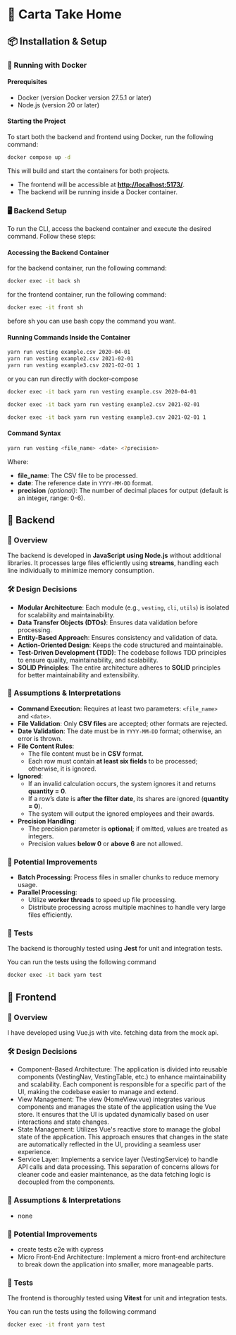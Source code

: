 # 📜 Carta Take Home

## 📦 Installation & Setup

### 🐳 Running with Docker

#### Prerequisites

- Docker (version Docker version 27.5.1 or later)
- Node.js (version 20 or later)

#### Starting the Project

To start both the backend and frontend using Docker, run the following command:

```sh
docker compose up -d
```

This will build and start the containers for both projects.

- The frontend will be accessible at [**http://localhost:5173/**](http://localhost:5173/).
- The backend will be running inside a Docker container.

### 🖥️ Backend Setup

To run the CLI, access the backend container and execute the desired command. Follow these steps:

#### Accessing the Backend Container

for the backend container, run the following command:
```sh
docker exec -it back sh
```

for the frontend container, run the following command:
```sh
docker exec -it front sh
```

before sh you can use bash copy the command you want.

#### Running Commands Inside the Container

```sh
yarn run vesting example.csv 2020-04-01
yarn run vesting example2.csv 2021-02-01
yarn run vesting example3.csv 2021-02-01 1
```

or you can run directly with docker-compose

```sh
docker exec -it back yarn run vesting example.csv 2020-04-01
```

```sh
docker exec -it back yarn run vesting example2.csv 2021-02-01
```

```sh
docker exec -it back yarn run vesting example3.csv 2021-02-01 1
```

#### Command Syntax

```sh
yarn run vesting <file_name> <date> <?precision>
```

Where:

- **file\_name**: The CSV file to be processed.
- **date**: The reference date in `YYYY-MM-DD` format.
- **precision** *(optional)*: The number of decimal places for output (default is an integer, range: 0-6).

## 📌 Backend

### 📖 Overview

The backend is developed in **JavaScript using Node.js** without additional libraries. It processes large files efficiently using **streams**, handling each line individually to minimize memory consumption.

### 🛠 Design Decisions

- **Modular Architecture**: Each module (e.g., `vesting`, `cli`, `utils`) is isolated for scalability and maintainability.
- **Data Transfer Objects (DTOs)**: Ensures data validation before processing.
- **Entity-Based Approach**: Ensures consistency and validation of data.
- **Action-Oriented Design**: Keeps the code structured and maintainable.
- **Test-Driven Development (TDD)**: The codebase follows TDD principles to ensure quality, maintainability, and scalability.
- **SOLID Principles**: The entire architecture adheres to **SOLID** principles for better maintainability and extensibility.

### 📝 Assumptions & Interpretations

- **Command Execution**: Requires at least two parameters: `<file_name>` and `<date>`.
- **File Validation**: Only **CSV files** are accepted; other formats are rejected.
- **Date Validation**: The date must be in `YYYY-MM-DD` format; otherwise, an error is thrown.
- **File Content Rules**:
    - The file content must be in **CSV** format.
    - Each row must contain **at least six fields** to be processed; otherwise, it is ignored.
- **Ignored**:
    - If an invalid calculation occurs, the system ignores it and returns **quantity = 0**.
    - If a row’s date is **after the filter date**, its shares are ignored (**quantity = 0**).
    - The system will output the ignored employees and their awards.
- **Precision Handling**:
    - The precision parameter is **optional**; if omitted, values are treated as integers.
    - Precision values **below 0** or **above 6** are not allowed.

### 🚀 Potential Improvements

- **Batch Processing**: Process files in smaller chunks to reduce memory usage.
- **Parallel Processing**:
    - Utilize **worker threads** to speed up file processing.
    - Distribute processing across multiple machines to handle very large files efficiently.

### 🧪 Tests

The backend is thoroughly tested using **Jest** for unit and integration tests.

You can run the tests using the following command

```sh
docker exec -it back yarn test
```

## 📌 Frontend

### 📖 Overview

I have developed using Vue.js with vite. fetching data from the mock api.


### 🛠 Design Decisions

- Component-Based Architecture: The application is divided into reusable components (VestingNav, VestingTable, etc.) to enhance maintainability and scalability. Each component is responsible for a specific part of the UI, making the codebase easier to manage and extend.
- View Management: The view (HomeView.vue) integrates various components and manages the state of the application using the Vue store. It ensures that the UI is updated dynamically based on user interactions and state changes.
- State Management: Utilizes Vue's reactive store to manage the global state of the application. This approach ensures that changes in the state are automatically reflected in the UI, providing a seamless user experience.
- Service Layer: Implements a service layer (VestingService) to handle API calls and data processing. This separation of concerns allows for cleaner code and easier maintenance, as the data fetching logic is decoupled from the components.

### 📝 Assumptions & Interpretations

- none 

### 🚀 Potential Improvements

- create tests e2e with cypress
- Micro Front-End Architecture: Implement a micro front-end architecture to break down the application into smaller, more manageable parts.

### 🧪 Tests

The frontend is thoroughly tested using **Vitest** for unit and integration tests.

You can run the tests using the following command

```sh
docker exec -it front yarn test
```
